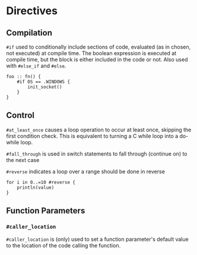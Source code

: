 # Directives

## Compilation

`#if` used to conditionally include sections of code, evaluated (as in chosen, not executed) at compile time.
The boolean expression is executed at compile time, but the block is either included in the code or not. 
Also used with `#else_if` and `#else`.

```
foo :: fn() {
    #if OS == .WINDOWS {
        init_socket() 
    }
}
```

## Control

`#at_least_once` causes a loop operation to occur at least once, skipping the first condition check. This is equivalent to turning a C while loop into a do-while loop.

`#fall_through` is used in switch statements to fall through (continue on) to the next case

`#reverse` indicates a loop over a range should be done in reverse

```
for i in 0..=10 #reverse {
    println(value)
}
```

## Function Parameters

### `#caller_location`

`#caller_location` is (only) used to set a function parameter's default value to the location of the code calling the function.


